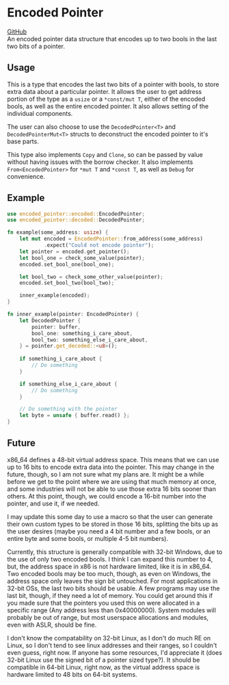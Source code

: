 # Encoded Pointer
[GitHub](https://github.com/Nordgaren/encoded-pointer)  
An encoded pointer data structure that encodes up to two bools in the last two bits of a pointer.

## Usage
 This is a type that encodes the last two bits of a pointer with bools, to store extra data about a particular
 pointer. It allows the user to get address portion of the type as a `usize` or a `*const/mut T`, either of the
 encoded bools, as well as the entire encoded pointer. It also allows setting of the individual components.

 The user can also choose to use the `DecodedPointer<T>` and `DecodedPointerMut<T>` structs to deconstruct the encoded
 pointer to it's base parts.

 This type also implements `Copy` and `Clone`, so can be passed by value without having issues with the borrow checker.
 It also implements `From<EncodedPointer>` for `*mut T` and `*const T`, as well as `Debug` for convenience.

## Example

 ```rust
use encoded_pointer::encoded::EncodedPointer;
use encoded_pointer::decoded::DecodedPointer;

 fn example(some_address: usize) {
     let mut encoded = EncodedPointer::from_address(some_address)
             .expect("Could not encode pointer");
     let pointer = encoded.get_pointer();
     let bool_one = check_some_value(pointer);
     encoded.set_bool_one(bool_one);

     let bool_two = check_some_other_value(pointer);
     encoded.set_bool_two(bool_two);

     inner_example(encoded);
 }

 fn inner_example(pointer: EncodedPointer) {
     let DecodedPointer {
         pointer: buffer,
         bool_one: something_i_care_about,
         bool_two: something_else_i_care_about,
     } = pointer.get_decoded::<u8>();
     
     if something_i_care_about {
         // Do something
     }

     if something_else_i_care_about {
         // Do something
     }

     // Do something with the pointer
     let byte = unsafe { buffer.read() };
 }
 ```

## Future
x86_64 defines a 48-bit virtual address space. This means that we can use up to 16 bits to encode extra data into the
pointer. This may change in the future, though, so I am not sure what my plans are. It might be a while before we get to
the point where we are using that much memory at once, and some industries will not be able to use those extra 16 bits 
sooner than others. At this point, though, we could encode a 16-bit number into the pointer, and use it, if we needed.

I may update this some day to use a macro so that the user can generate their own custom types to be stored in those 16 
bits, splitting the bits up as the user desires (maybe you need a 4 bit number and a few bools, or an entire byte and some
bools, or multiple 4-5 bit numbers).

Currently, this structure is generally compatible with 32-bit Windows, due to the use of only two encoded bools. I 
think I can expand this number to 4, but, the address space in x86 is not hardware limited, like it is in x86_64. Two 
encoded bools may be too much, though, as even on Windows, the address space only leaves the sign bit untouched. For most
applications in 32-bit OSs, the last two bits should be usable. A few programs may use the last bit, though, if they need
a lot of memory. You could get around this if you made sure that the pointers you used this on were allocated in a specific
range (Any address less than 0x40000000). System modules will probably be out of range, but most userspace allocations
and modules, even with ASLR, should be fine.

I don't know the compatability on 32-bit Linux, as I don't do much RE on Linux, so I don't tend to see linux addresses 
and their ranges, so I couldn't even guess, right now. If anyone has some resources, I'd appreciate it (does 32-bit Linux 
use the signed bit of a pointer sized type?). It should be compatible in 64-bit Linux, right now, as the virtual address 
space is hardware limited to 48 bits on 64-bit systems.  
